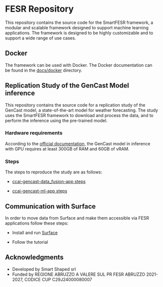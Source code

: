 # FESR Repository

This repository contains the source code for the SmartFESR framework, a modular and scalable framework designed to support machine learning applications. The framework is designed to be highly customizable and to support a wide range of use cases.

## Docker

The framework can be used with Docker. The Docker documentation can be found in the [docs/docker](docs/docker) directory.

## Replication Study of the GenCast Model inference

This repository contains the source code for a replication study of the GenCast model, a state-of-the-art model for weather forecasting. The study uses the SmartFESR framework to download and process the data, and to perform the inference using the pre-trained model.

### Hardware requirements

According to the [official documentation](https://github.com/google-deepmind/graphcast/blob/main/docs/cloud_vm_setup.md), the GenCast model in inference with GPU requires at least 300GB of RAM and 60GB of vRAM.

### Steps

The steps to reproduce the study are as follows:

- [ccai-gencast-data_fusion-app steps](apps/ccai-gencast-data_fusion-app/README.md)

- [ccai-gencast-ml-app steps](apps/ccai-gencast-ml-app/README.md)

## Communication with Surface

In order to move data from Surface and make them accessible via FESR applications follow these steps:

- Install and run [Surface](surface/README.md)

- Follow the tutorial

## Acknowledgments

- Developed by Smart Shaped srl
- Funded by REGIONE ABRUZZO A VALERE SUL PR FESR ABRUZZO 2021-2027, CODICE CUP C29J24000080007
